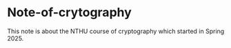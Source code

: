 # Note-of-crytography
This note is about the NTHU course of cryptography which started in Spring 2025.
